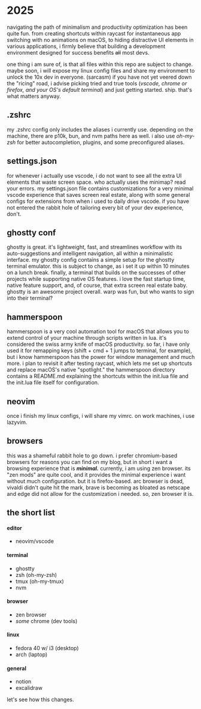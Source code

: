 # 2025

navigating the path of minimalism and productivity optimization has been quite fun. from creating shortcuts within raycast for instantaneous app switching with no animations on macOS, to hiding distractive UI elements in various applications, i firmly believe that building a development environment designed for success benefits ~~all~~ most devs.

one thing i am sure of, is that all files within this repo are subject to change. maybe soon, i will expose my linux config files and share my environment to unlock the 10x dev in everyone. (sarcasm) if you have not yet veered down the "ricing" road, i advise picking tried and true tools (*vscode, chrome or firefox, and your OS's default terminal*) and just getting started. ship. that's what matters anyway.

## .zshrc

my .zshrc config only includes the aliases i currently use. depending on the machine, there are p10k, bun, and nvm paths here as well. i also use *oh-my-zsh* for better autocompletion, plugins, and some preconfigured aliases.

## settings.json

for whenever i actually use vscode, i do not want to see all the extra UI elements that waste screen space. who actually uses the minimap? read your errors. my settings.json file contains customizations for a very minimal vscode experience that saves screen real estate, along with some general configs for extensions from when i used to daily drive vscode. if you have not entered the rabbit hole of tailoring every bit of your dev experience, don't.

## ghostty conf

ghostty is great. it's lightweight, fast, and streamlines workflow with its auto-suggestions and intelligent navigation, all within a minimalistic interface. my ghostty config contains a simple setup for the ghostty terminal emulator. this is subject to change, as i set it up within 10 minutes on a lunch break. finally, a terminal that builds on the successes of other projects while supporting native OS features. i love the fast startup time, native feature support, and, of course, that extra screen real estate baby. ghostty is an awesome project overall. warp was fun, but who wants to sign into their terminal?

## hammerspoon

hammerspoon is a very cool automation tool for macOS that allows you to extend control of your machine through scripts written in lua. it's considered the swiss army knife of macOS productivity. so far, i have only used it for remapping keys (shift + cmd + 1 jumps to terminal, for example), but i know hammerspoon has the power for window management and much more. i plan to revisit it after testing raycast, which lets me set up shortcuts and replace macOS's native "spotlight." the hammerspoon directory contains a README.md explaining the shortcuts within the init.lua file and the init.lua file itself for configuration.

## neovim

once i finish my linux configs, i will share my vimrc. on work machines, i use lazyvim.

## browsers

this was a shameful rabbit hole to go down. i prefer chromium-based browsers for reasons you can find on my blog, but in short i want a browsing experience that is ***minimal.*** currently, i am using zen browser. its "zen mods" are quite cool, and it provides the minimal experience i want without much configuration. but it is firefox-based. arc browser is dead, vivaldi didn't quite hit the mark, brave is becoming as bloated as netscape and edge did not allow for the customization i needed. so, zen browser it is.

## the short list

#### editor
- neovim/vscode

#### terminal
- ghostty
- zsh (oh-my-zsh)
- tmux (oh-my-tmux)
- nvm

#### browser
- zen browser
- *some* chrome (dev tools)

#### linux
- fedora 40 w/ i3 (desktop)
- arch (laptop)

#### general
- notion
- excalidraw

let's see how this changes.

